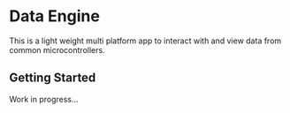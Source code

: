 # Data Engine
This is a light weight multi platform app to interact with and view data from common microcontrollers.

## Getting Started
Work in progress...
